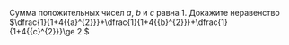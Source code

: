 Сумма положительных чисел  $a$, $b$  и $c$ равна 1. Докажите неравенство
$\dfrac{1}{1+4{{a}^{2}}}+\dfrac{1}{1+4{{b}^{2}}}+\dfrac{1}{1+4{{c}^{2}}}\ge 2.$